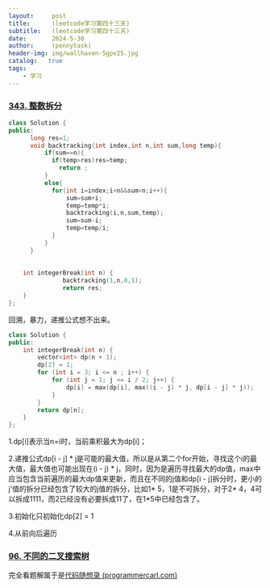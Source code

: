 ```yaml
---
layout:     post
title:      (leetcode学习第四十三天)
subtitle:   (leetcode学习第四十三天)
date:       2024-5-30
author:     (pennytask)
header-img: img/wallhaven-5gpv25.jpg
catalog:   true
tags:
    - 学习
---
```

### [343. 整数拆分](https://leetcode.cn/problems/integer-break/)

```c++
class Solution {
public:
      long res=1;
      void backtracking(int index,int n,int sum,long temp){    
          if(sum==n){ 
            if(temp>res)res=temp;
              return ;
          }           
          else{
            for(int i=index;i<n&&sum<n;i++){
                sum=sum+i;
                temp=temp*i;
                backtracking(i,n,sum,temp);
                sum=sum-i;
                temp=temp/i;
            }
          }
      }
    
    
    int integerBreak(int n) {
               backtracking(1,n,0,1);
               return res;
    }
};
```

  回溯，暴力，递推公式想不出来。

```c++
class Solution {
public:
    int integerBreak(int n) {
        vector<int> dp(n + 1);
        dp[2] = 1;
        for (int i = 3; i <= n ; i++) {
            for (int j = 1; j <= i / 2; j++) {
                dp[i] = max(dp[i], max((i - j) * j, dp[i - j] * j));
            }
        }
        return dp[n];
    }
};
```

1.dp[i]表示当n=i时，当前乘积最大为dp[i]；

2.递推公式dp[i - j] * j是可能的最大值，所以是从第二个for开始，寻找这个i的最大值，最大值也可能出现在(i - j) * j，同时，因为是遍历寻找最大的dp值，max中应当包含当前遍历的最大dp值来更新，而且在不同的j值和dp[i - j]拆分时，更小的j'值的拆分已经包含了较大的j值的拆分，比如1* 5，1是不可拆分，对于2* 4，4可以拆成1111，而2已经没有必要拆成11了，在1*5中已经包含了。

3.初始化只初始化dp[2] = 1

4.从前向后遍历

### [96. 不同的二叉搜索树](https://leetcode.cn/problems/unique-binary-search-trees/)

 完全看题解属于是[代码随想录 (programmercarl.com)](https://programmercarl.com/0096.不同的二叉搜索树.html#思路)
